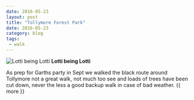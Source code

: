 ```yaml
---
date: 2016-05-23
layout: post
title: "Tollymore Forest Park"
date: 2016-05-23
category: blog
tags:
 - walk
---
```


<!--start excerpt-->
![Lotti being Lotti](/images/2016/2016-05-23-tollymore-forest-park.jpg)
**Lotti being Lotti**

As prep for Garths party in Sept we walked the black route around Tollymore not a great walk, not much too see and loads of trees have been cut down, never the less a good backup walk in case of bad weather.
{{ more }}


